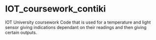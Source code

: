 # IOT_coursework_contiki
IOT University coursework
Code that is used for a temperature and light sensor giving indications dependant on their readings and then giving certain outputs.

